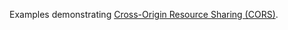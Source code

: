Examples demonstrating [Cross-Origin Resource Sharing (CORS)](https://developer.mozilla.org/en-US/docs/Web/HTTP/CORS).